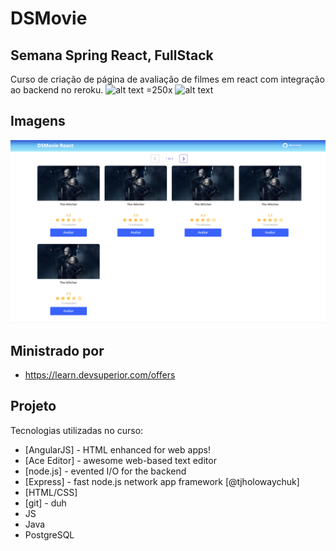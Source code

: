 # DSMovie
## Semana Spring React, FullStack

Curso de criação de página de avaliação de filmes em react com integração ao backend no reroku.
![alt text =250x](https://blog.back4app.com/wp-content/uploads/2020/12/O-que-e-o-Heroku.png)
![alt text](https://upload.wikimedia.org/wikipedia/commons/thumb/b/b8/Netlify_logo.svg/147px-Netlify_logo.svg.png)
## Imagens
![alt text](https://github.com/kieronny/Dsmovie/blob/main/Capturar.PNG)

## Ministrado por

- https://learn.devsuperior.com/offers

## Projeto

Tecnologias utilizadas no curso:

- [AngularJS] - HTML enhanced for web apps!
- [Ace Editor] - awesome web-based text editor
- [node.js] - evented I/O for the backend
- [Express] - fast node.js network app framework [@tjholowaychuk]
- [HTML/CSS]
- [git] - duh
- JS
- Java
- PostgreSQL
